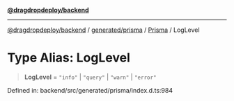 [**@dragdropdeploy/backend**](../../../../../README.md)

***

[@dragdropdeploy/backend](../../../../../README.md) / [generated/prisma](../../../README.md) / [Prisma](../README.md) / LogLevel

# Type Alias: LogLevel

> **LogLevel** = `"info"` \| `"query"` \| `"warn"` \| `"error"`

Defined in: backend/src/generated/prisma/index.d.ts:984
